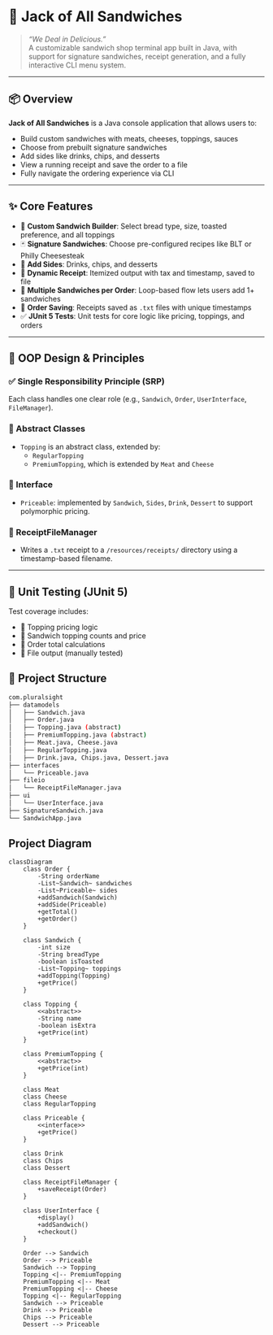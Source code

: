 # 🥪 Jack of All Sandwiches
> _“We Deal in Delicious.”_  
A customizable sandwich shop terminal app built in Java, with support for signature sandwiches, receipt generation, and a fully interactive CLI menu system.

---

## 📦 Overview

**Jack of All Sandwiches** is a Java console application that allows users to:
- Build custom sandwiches with meats, cheeses, toppings, sauces
- Choose from prebuilt signature sandwiches
- Add sides like drinks, chips, and desserts
- View a running receipt and save the order to a file
- Fully navigate the ordering experience via CLI

---

## ✨ Core Features

- 🔧 **Custom Sandwich Builder**: Select bread type, size, toasted preference, and all toppings
- 🃏 **Signature Sandwiches**: Choose pre-configured recipes like BLT or Philly Cheesesteak
- 🥤 **Add Sides**: Drinks, chips, and desserts
- 🧾 **Dynamic Receipt**: Itemized output with tax and timestamp, saved to file
- 🔁 **Multiple Sandwiches per Order**: Loop-based flow lets users add 1+ sandwiches
- 💾 **Order Saving**: Receipts saved as `.txt` files with unique timestamps
- ✅ **JUnit 5 Tests**: Unit tests for core logic like pricing, toppings, and orders

---

## 🧠 OOP Design & Principles

### ✅ Single Responsibility Principle (SRP)
Each class handles one clear role (e.g., `Sandwich`, `Order`, `UserInterface`, `FileManager`).

### 🧱 Abstract Classes
- `Topping` is an abstract class, extended by:
    - `RegularTopping`
    - `PremiumTopping`, which is extended by `Meat` and `Cheese`

### 🧩 Interface
- `Priceable`: implemented by `Sandwich`, `Sides`, `Drink`, `Dessert` to support polymorphic pricing.

### 🧾 ReceiptFileManager
- Writes a `.txt` receipt to a `/resources/receipts/` directory using a timestamp-based filename.

---

## 🧪 Unit Testing (JUnit 5)

Test coverage includes:
- 🧮 Topping pricing logic
- 🥪 Sandwich topping counts and price
- 🧾 Order total calculations
- 📄 File output (manually tested)

## 📁 Project Structure
```bash
com.pluralsight
├── datamodels
│   ├── Sandwich.java
│   ├── Order.java
│   ├── Topping.java (abstract)
│   ├── PremiumTopping.java (abstract)
│   ├── Meat.java, Cheese.java
│   ├── RegularTopping.java
│   ├── Drink.java, Chips.java, Dessert.java
├── interfaces
│   └── Priceable.java
├── fileio
│   └── ReceiptFileManager.java
├── ui
│   └── UserInterface.java
├── SignatureSandwich.java
└── SandwichApp.java
```

## Project Diagram
```mermaid
classDiagram
    class Order {
        -String orderName
        -List~Sandwich~ sandwiches
        -List~Priceable~ sides
        +addSandwich(Sandwich)
        +addSide(Priceable)
        +getTotal()
        +getOrder()
    }

    class Sandwich {
        -int size
        -String breadType
        -boolean isToasted
        -List~Topping~ toppings
        +addTopping(Topping)
        +getPrice()
    }

    class Topping {
        <<abstract>>
        -String name
        -boolean isExtra
        +getPrice(int)
    }

    class PremiumTopping {
        <<abstract>>
        +getPrice(int)
    }

    class Meat
    class Cheese
    class RegularTopping

    class Priceable {
        <<interface>>
        +getPrice()
    }

    class Drink
    class Chips
    class Dessert

    class ReceiptFileManager {
        +saveReceipt(Order)
    }

    class UserInterface {
        +display()
        +addSandwich()
        +checkout()
    }

    Order --> Sandwich
    Order --> Priceable
    Sandwich --> Topping
    Topping <|-- PremiumTopping
    PremiumTopping <|-- Meat
    PremiumTopping <|-- Cheese
    Topping <|-- RegularTopping
    Sandwich --> Priceable
    Drink --> Priceable
    Chips --> Priceable
    Dessert --> Priceable
